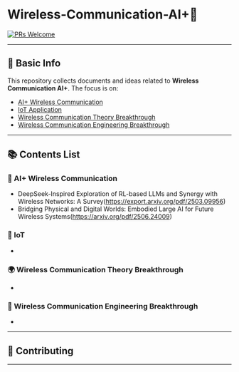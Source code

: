 # Wireless-Communication-AI+🤖

[![PRs Welcome](https://img.shields.io/badge/PRs-welcome-brightgreen.svg)]()
<!--[![Awesome](https://awesome.re/badge.svg)](https://awesome.re)-->

---

## 📌 Basic Info

This repository collects documents and ideas related to **Wireless Communication AI+**. The focus is on:

- [AI+ Wireless Communication](#-AI+-Wireless-Communication)
- [IoT Application](#-IoT)
- [Wireless Communication Theory Breakthrough](#-Wireless-Communication-Theory-Breakthrough)
- [Wireless Communication Engineering Breakthrough](#-Wireless-Communication-Engineering-Breakthrough) 

---

## 📚 Contents List


### 🧠 AI+ Wireless Communication
- DeepSeek-Inspired Exploration of RL-based LLMs and Synergy with Wireless Networks: A Survey(https://export.arxiv.org/pdf/2503.09956)
- Bridging Physical and Digital Worlds: Embodied Large AI for Future Wireless Systems(https://arxiv.org/pdf/2506.24009)

### 🔁 IoT
-  

### 🌍 Wireless Communication Theory Breakthrough
- 

### 🦾 Wireless Communication Engineering Breakthrough
- 


---

## 🙋 Contributing


---
